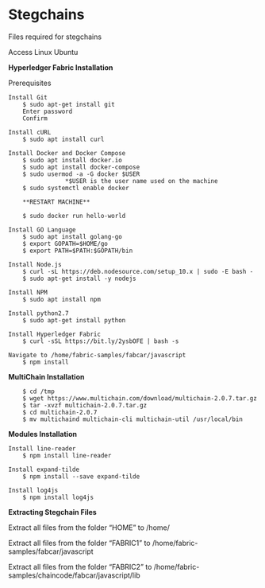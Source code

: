 # Stegchains
Files required for stegchains

Access Linux Ubuntu 

******Hyperledger Fabric Installation******

Prerequisites

	Install Git
		$ sudo apt-get install git
		Enter password
		Confirm

	Install cURL
		$ sudo apt install curl

	Install Docker and Docker Compose
		$ sudo apt install docker.io
   		$ sudo apt install docker-compose
		$ sudo usermod -a -G docker $USER
					*$USER is the user name used on the machine		
		$ sudo systemctl enable docker
		
		**RESTART MACHINE**

		$ sudo docker run hello-world

	Install GO Language
		$ sudo apt install golang-go
		$ export GOPATH=$HOME/go            
		$ export PATH=$PATH:$GOPATH/bin

	Install Node.js	
		$ curl -sL https://deb.nodesource.com/setup_10.x | sudo -E bash -
		$ sudo apt-get install -y nodejs
		
	Install NPM
		$ sudo apt install npm

	Install python2.7
		$ sudo apt-get install python

	Install Hyperledger Fabric
		$ curl -sSL https://bit.ly/2ysbOFE | bash -s
			
	Navigate to /home/fabric-samples/fabcar/javascript
		$ npm install


******MultiChain Installation******

		$ cd /tmp
		$ wget https://www.multichain.com/download/multichain-2.0.7.tar.gz
		$ tar -xvzf multichain-2.0.7.tar.gz
		$ cd multichain-2.0.7
		$ mv multichaind multichain-cli multichain-util /usr/local/bin

******Modules Installation******
	
	Install line-reader
		$ npm install line-reader
		
	Install expand-tilde
		$ npm install --save expand-tilde
		
	Install log4js
		$ npm install log4js



******Extracting Stegchain Files******

Extract all files from the folder “HOME” to /home/

Extract all files from the folder “FABRIC1” to /home/fabric-samples/fabcar/javascript

Extract all files from the folder “FABRIC2” to /home/fabric-samples/chaincode/fabcar/javascript/lib
